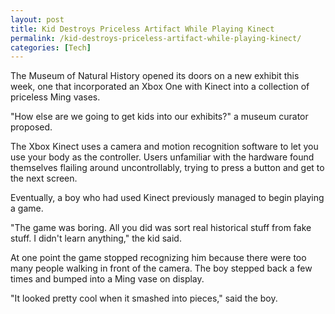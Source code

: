 ```yaml
---
layout: post
title: Kid Destroys Priceless Artifact While Playing Kinect
permalink: /kid-destroys-priceless-artifact-while-playing-kinect/
categories: [Tech]
---
```

The Museum of Natural History opened its doors on a new exhibit this week, one that incorporated an Xbox One with Kinect into a collection of priceless Ming vases.

"How else are we going to get kids into our exhibits?" a museum curator proposed.

The Xbox Kinect uses a camera and motion recognition software to let you use your body as the controller. Users unfamiliar with the hardware found themselves flailing around uncontrollably, trying to press a button and get to the next screen.

Eventually, a boy who had used Kinect previously managed to begin playing a game.

"The game was boring. All you did was sort real historical stuff from fake stuff. I didn't learn anything," the kid said.

At one point the game stopped recognizing him because there were too many people walking in front of the camera. The boy stepped back a few times and bumped into a Ming vase on display.

"It looked pretty cool when it smashed into pieces," said the boy.
